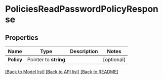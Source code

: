 # PoliciesReadPasswordPolicyResponse


## Properties

Name | Type | Description | Notes
------------ | ------------- | ------------- | -------------
**Policy** | Pointer to **string** |  | [optional] 





[[Back to Model list]](../README.md#documentation-for-models) [[Back to API list]](../README.md#documentation-for-api-endpoints) [[Back to README]](../README.md)



